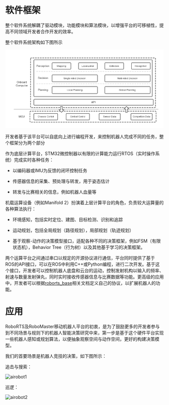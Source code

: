 # 软件框架
整个软件系统解耦了驱动模块，功能模块和算法模块，以增强平台的可移植性，提高不同领域开发者合作开发的效率。

整个软件系统架构如下图所示

![system_diagram](images/system_diagram.png)

开发者基于该平台可以自底向上进行编程开发，来控制机器人完成不同的任务，整个框架分为两个部分

作为底层计算平台，STM32微控制器以有限的计算能力运行RTOS（实时操作系统）完成实时各种任务：

- 以编码器或IMU为反馈的闭环控制任务

- 传感器信息的采集、预处理与转发，用于姿态估计

- 转发与比赛相关的信息，例如机器人血量等

机载运算设备（例如Manifold 2）扮演着上层计算平台的角色，负责较大运算量的各种算法执行：

- 环境感知，包括实时定位、建图、目标检测、识别和追踪

- 运动规划，包括全局规划（路径规划），局部规划（轨迹规划）

- 基于观察-动作的决策模型接口，适配各种不同的决策框架，例如FSM（有限状态机），Behavior Tree（行为树）以及其他基于学习的决策框架。

两个运算平台之间通过串口以规定的开源协议进行通信，平台同时提供了基于ROS的API接口，可以在ROS中利用C++或Python编程，进行二次开发。基于这个接口，开发者可以控制机器人底盘和云台的运动，控制发射机构以输入的频率、射速与数量发射弹丸，同时实时接收传感器信息与比赛数据等功能。更高级的应用中，开发者可以根据[roborts_base](sdk_docs/roborts_base)相关文档定义自己的协议，以扩展机器人的功能。

# 应用

RoboRTS及RoboMaster移动机器人平台的初衷，是为了鼓励更多的开发者参与到不同场景与规则下的机器人智能决策研究中来，第一步是基于这个硬件平台实现一些机器人感知或规划算法，以便抽象观察空间与动作空间，更好的构建决策模型。

我们的首要场景是机器人竞技的决策，如下图所示：

追击与搜索：

![airobot1](images/airobot1.gif)

巡逻：

![airobot2](images/airobot2.gif)




